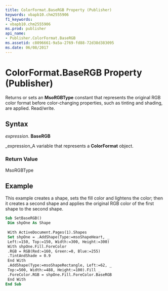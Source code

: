 ```yaml
---
title: ColorFormat.BaseRGB Property (Publisher)
keywords: vbapb10.chm2555906
f1_keywords:
- vbapb10.chm2555906
ms.prod: publisher
api_name:
- Publisher.ColorFormat.BaseRGB
ms.assetid: c8096661-9a5a-2769-fd88-72d38d383095
ms.date: 06/08/2017
---
```



# ColorFormat.BaseRGB Property (Publisher)

Returns or sets an **MsoRGBType** constant that represents the original RGB color format before color-changing properties, such as tinting and shading, are applied. Read/write.


## Syntax

 _expression_. **BaseRGB**

 _expression_A variable that represents a **ColorFormat** object.


### Return Value

MsoRGBType


## Example

This example creates a shape, sets the fill color and lightens the color; then it creates a second shape and applies the original RGB color of the first shape to the second shape.


```vb
Sub SetBaseRGB() 
 Dim shpOne As Shape 
 
 With ActiveDocument.Pages(1).Shapes 
 Set shpOne = .AddShape(Type:=msoShapeHeart, _ 
 Left:=150, Top:=150, Width:=300, Height:=300) 
 With shpOne.Fill.ForeColor 
 .RGB = RGB(Red:=160, Green:=0, Blue:=255) 
 .TintAndShade = 0.9 
 End With 
 .AddShape(Type:=msoShapeRectangle, Left:=62, _ 
 Top:=500, Width:=488, Height:=100).Fill _ 
 .ForeColor.RGB = shpOne.Fill.ForeColor.BaseRGB 
 End With 
End Sub
```


